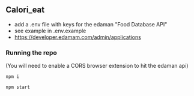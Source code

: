 ## Calori_eat

- add a .env file with keys for the edaman "Food Database API"
- see example in .env.example
- https://developer.edamam.com/admin/applications

### Running the repo

(You will need to enable a CORS browser extension to hit the edaman api)

```
npm i

npm start
```
